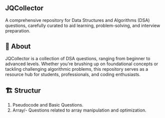 ## JQCollector

A comprehensive repository for Data Structures and Algorithms (DSA) questions, carefully curated to aid learning, problem-solving, and interview preparation.


 ## 📌 About

JQCollector is a collection of DSA questions, ranging from beginner to advanced levels. Whether you're brushing up on foundational concepts or tackling challenging algorithmic problems, this repository serves as a resource hub for students, professionals, and coding enthusiasts.

 ## 🏗 Structur

 1.  Pseudocode and Basic Questions.
 2.  Array/- Questions related to array manipulation and optimization.


